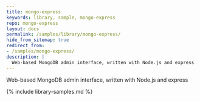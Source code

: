 ```yaml
---
title: mongo-express
keywords: library, sample, mongo-express
repo: mongo-express
layout: docs
permalink: /samples/library/mongo-express/
hide_from_sitemap: true
redirect_from:
- /samples/mongo-express/
description: |
  Web-based MongoDB admin interface, written with Node.js and express
---
```


Web-based MongoDB admin interface, written with Node.js and express


{% include library-samples.md %}
